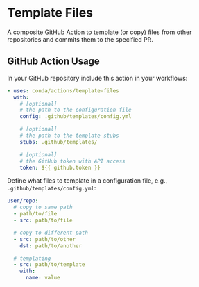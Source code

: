 # Template Files

A composite GitHub Action to template (or copy) files from other repositories and
commits them to the specified PR.

## GitHub Action Usage

In your GitHub repository include this action in your workflows:

```yaml
- uses: conda/actions/template-files
  with:
    # [optional]
    # the path to the configuration file
    config: .github/templates/config.yml

    # [optional]
    # the path to the template stubs
    stubs: .github/templates/

    # [optional]
    # the GitHub token with API access
    token: ${{ github.token }}
```

Define what files to template in a configuration file, e.g., `.github/templates/config.yml`:

```yaml
user/repo:
  # copy to same path
  - path/to/file
  - src: path/to/file

  # copy to different path
  - src: path/to/other
    dst: path/to/another

  # templating
  - src: path/to/template
    with:
      name: value
```
